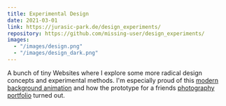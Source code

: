 ```yaml
---
title: Experimental Design
date: 2021-03-01
link: https://jurasic-park.de/design_experiments/
repository: https://github.com/missing-user/design_experiments/
images:
  - "/images/design.png"
  - "/images/design_dark.png"
---
```


A bunch of tiny Websites where I explore some more radical design concepts and experimental methods. I'm especially proud of this [modern background animation](https://jurasic-park.de/design_experiments/background_animation) and how the prototype for a friends [photography portfolio](https://jurasic-park.de/design_experiments/photography "Photography portfolio prototype") turned out.
